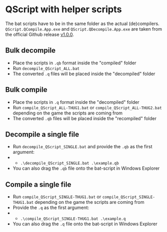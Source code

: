 # QScript with helper scripts

The bat scripts have to be in the same folder as the actual (de)compilers.<br>
`QScript.QCompile.App.exe` and `QScript.QDecompile.App.exe` are taken from the official Github release [v1.0.0](https://github.com/cuckydev/QScript/releases/tag/v1.0.0).

## Bulk decompile
 - Place the scripts in `.qb` format inside the "compiled" folder
 - Run `decompile_QScript_ALL.bat`
 - The converted `.q` files will be placed inside the "decompiled" folder
## Bulk compile
- Place the scripts in `.q` format inside the "decompiled" folder
- Run `compile_QScript_ALL-THUG1.bat` or `compile_QScript_ALL-THUG2.bat` depending on the game the scripts are coming from
- The converted `.qb` files will be placed inside the "recompiled" folder
## Decompile a single file
- Run `decompile_QScript_SINGLE.bat` and provide the `.qb` as the first argument:
- - `.\decompile_QScript_SINGLE.bat .\example.qb`
- You can also drag the `.qb` file onto the bat-script in Windows Explorer
## Compile a single file
- Run `compile_QScript_SINGLE-THUG1.bat` or `compile_QScript_SINGLE-THUG1.bat` depending on the game the scripts are coming from
- Provide the `.q` as the first argument:
- - `.\compile_QScript_SINGLE-THUG1.bat .\example.q`
- You can also drag the `.q` file onto the bat-script in Windows Explorer